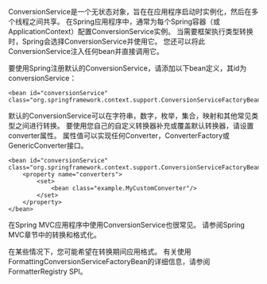 ConversionService是一个无状态对象，旨在在应用程序启动时实例化，然后在多个线程之间共享。 在Spring应用程序中，通常为每个Spring容器（或ApplicationContext）配置ConversionService实例。 当需要框架执行类型转换时，Spring会选择ConversionService并使用它。 您还可以将此ConversionService注入任何bean并直接调用它。

要使用Spring注册默认的ConversionService，请添加以下bean定义，其id为conversionService：

	<bean id="conversionService"
    class="org.springframework.context.support.ConversionServiceFactoryBean"/>

默认的ConversionService可以在字符串，数字，枚举，集合，映射和其他常见类型之间进行转换。 要使用您自己的自定义转换器补充或覆盖默认转换器，请设置converter属性。 属性值可以实现任何Converter，ConverterFactory或GenericConverter接口。

	<bean id="conversionService" class="org.springframework.context.support.ConversionServiceFactoryBean">
	    <property name="converters">
	        <set>
	            <bean class="example.MyCustomConverter"/>
	        </set>
	    </property>
	</bean>

在Spring MVC应用程序中使用ConversionService也很常见。 请参阅Spring MVC章节中的转换和格式化。

在某些情况下，您可能希望在转换期间应用格式。 有关使用FormattingConversionServiceFactoryBean的详细信息，请参阅FormatterRegistry SPI。